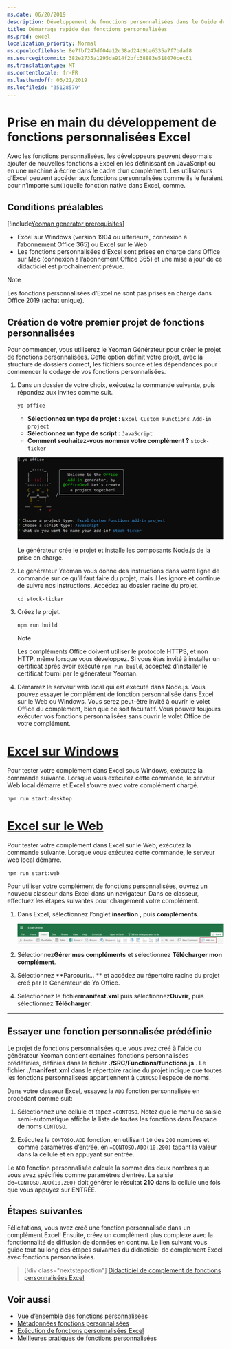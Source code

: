 ```yaml
---
ms.date: 06/20/2019
description: Développement de fonctions personnalisées dans le Guide de démarrage rapide d’Excel.
title: Démarrage rapide des fonctions personnalisées
ms.prod: excel
localization_priority: Normal
ms.openlocfilehash: 8e7fbf247df04a12c38ad24d9ba6335a7f7bdaf8
ms.sourcegitcommit: 382e2735a1295da914f2bfc38883e518070cec61
ms.translationtype: MT
ms.contentlocale: fr-FR
ms.lasthandoff: 06/21/2019
ms.locfileid: "35128579"
---
```

# <a name="get-started-developing-excel-custom-functions"></a>Prise en main du développement de fonctions personnalisées Excel

Avec les fonctions personnalisées, les développeurs peuvent désormais ajouter de nouvelles fonctions à Excel en les définissant en JavaScript ou en une machine à écrire dans le cadre d’un complément. Les utilisateurs d’Excel peuvent accéder aux fonctions personnalisées comme ils le feraient pour n’importe `SUM()`quelle fonction native dans Excel, comme.

## <a name="prerequisites"></a>Conditions préalables

[!include[Yeoman generator prerequisites](../includes/quickstart-yo-prerequisites.md)]

* Excel sur Windows (version 1904 ou ultérieure, connexion à l’abonnement Office 365) ou Excel sur le Web
* Les fonctions personnalisées d’Excel sont prises en charge dans Office sur Mac (connexion à l’abonnement Office 365) et une mise à jour de ce didacticiel est prochainement prévue.

>[!NOTE]
>Les fonctions personnalisées d’Excel ne sont pas prises en charge dans Office 2019 (achat unique).

## <a name="build-your-first-custom-functions-project"></a>Création de votre premier projet de fonctions personnalisées

Pour commencer, vous utiliserez le Yeoman Générateur pour créer le projet de fonctions personnalisées. Cette option définit votre projet, avec la structure de dossiers correct, les fichiers source et les dépendances pour commencer le codage de vos fonctions personnalisées.

1. Dans un dossier de votre choix, exécutez la commande suivante, puis répondez aux invites comme suit.

    ```command&nbsp;line
    yo office
    ```

    - **Sélectionnez un type de projet :** `Excel Custom Functions Add-in project`
    - **Sélectionnez un type de script :** `JavaScript`
    - **Comment souhaitez-vous nommer votre complément ?** `stock-ticker`

    ![Le générateur de yeoman pour les compléments Office vous invite pour les fonctions personnalisées](../images/UpdatedYoOfficePrompt.png)

    Le générateur crée le projet et installe les composants Node.js de la prise en charge.

2. Le générateur Yeoman vous donne des instructions dans votre ligne de commande sur ce qu’il faut faire du projet, mais il les ignore et continue de suivre nos instructions. Accédez au dossier racine du projet.

    ```command&nbsp;line
    cd stock-ticker
    ```

3. Créez le projet. 

    ```command&nbsp;line
    npm run build
    ```

    > [!NOTE]
    > Les compléments Office doivent utiliser le protocole HTTPS, et non HTTP, même lorsque vous développez. Si vous êtes invité à installer un certificat après avoir exécuté `npm run build`, acceptez d’installer le certificat fourni par le générateur Yeoman.

4. Démarrez le serveur web local qui est exécuté dans Node.js. Vous pouvez essayer le complément de fonction personnalisée dans Excel sur le Web ou Windows. Vous serez peut-être invité à ouvrir le volet Office du complément, bien que ce soit facultatif. Vous pouvez toujours exécuter vos fonctions personnalisées sans ouvrir le volet Office de votre complément.

# <a name="excel-on-windowstabexcel-windows"></a>[Excel sur Windows](#tab/excel-windows)

Pour tester votre complément dans Excel sous Windows, exécutez la commande suivante. Lorsque vous exécutez cette commande, le serveur Web local démarre et Excel s’ouvre avec votre complément chargé.

```command&nbsp;line
npm run start:desktop
```

# <a name="excel-on-the-webtabexcel-online"></a>[Excel sur le Web](#tab/excel-online)

Pour tester votre complément dans Excel sur le Web, exécutez la commande suivante. Lorsque vous exécutez cette commande, le serveur web local démarre.

```command&nbsp;line
npm run start:web
```

Pour utiliser votre complément de fonctions personnalisées, ouvrez un nouveau classeur dans Excel dans un navigateur. Dans ce classeur, effectuez les étapes suivantes pour chargement votre complément.

1. Dans Excel, sélectionnez l’onglet **insertion** , puis **compléments**.

   ![Insérer un ruban dans Excel sur le Web avec l’icône mes compléments mise en surbrillance](../images/excel-cf-online-register-add-in-1.png)
   
2. Sélectionnez**Gérer mes compléments** et sélectionnez **Télécharger mon complément**.

3. Sélectionnez **Parcourir... ** et accédez au répertoire racine du projet créé par le Générateur de Yo Office.

4. Sélectionnez le fichier**manifest.xml** puis sélectionnez**Ouvrir**, puis sélectionnez **Télécharger**.

---

## <a name="try-out-a-prebuilt-custom-function"></a>Essayer une fonction personnalisée prédéfinie

Le projet de fonctions personnalisées que vous avez créé à l’aide du générateur Yeoman contient certaines fonctions personnalisées prédéfinies, définies dans le fichier **./SRC/Functions/functions.js** . Le fichier **./manifest.xml** dans le répertoire racine du projet indique que toutes les fonctions personnalisées appartiennent à `CONTOSO` l’espace de noms.

Dans votre classeur Excel, essayez la `ADD` fonction personnalisée en procédant comme suit:

1. Sélectionnez une cellule et tapez `=CONTOSO`. Notez que le menu de saisie semi-automatique affiche la liste de toutes les fonctions dans l’espace de noms `CONTOSO`.

2. Exécutez la `CONTOSO.ADD` fonction, en utilisant `10` des `200` nombres et comme paramètres d’entrée, en `=CONTOSO.ADD(10,200)` tapant la valeur dans la cellule et en appuyant sur entrée.

Le `ADD` fonction personnalisée calcule la somme des deux nombres que vous avez spécifiés comme paramètres d’entrée. La saisie de`=CONTOSO.ADD(10,200)` doit générer le résultat **210** dans la cellule une fois que vous appuyez sur ENTRÉE.

## <a name="next-steps"></a>Étapes suivantes

Félicitations, vous avez créé une fonction personnalisée dans un complément Excel! Ensuite, créez un complément plus complexe avec la fonctionnalité de diffusion de données en continu. Le lien suivant vous guide tout au long des étapes suivantes du didacticiel de complément Excel avec fonctions personnalisées.

> [!div class="nextstepaction"]
> [Didacticiel de complément de fonctions personnalisées Excel](../tutorials/excel-tutorial-create-custom-functions.md#create-a-custom-function-that-requests-data-from-the-web
)

## <a name="see-also"></a>Voir aussi

* [Vue d’ensemble des fonctions personnalisées](../excel/custom-functions-overview.md)
* [Métadonnées fonctions personnalisées](../excel/custom-functions-json.md)
* [Exécution de fonctions personnalisées Excel](../excel/custom-functions-runtime.md)
* [Meilleures pratiques de fonctions personnalisées](../excel/custom-functions-best-practices.md)
